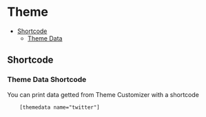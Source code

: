 # Theme

- [Shortcode](#shortcode)
    - [Theme Data](#themedatashortcode)

## Shortcode

### Theme Data Shortcode
You can print data getted from Theme Customizer with a shortcode

        [themedata name="twitter"]